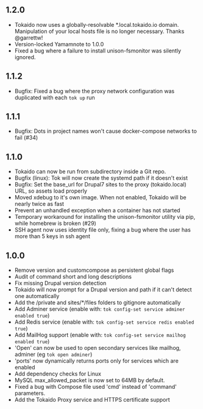 ## 1.2.0

- Tokaido now uses a globally-resolvable *.local.tokaido.io domain. Manipulation of your local hosts file is no longer necessary. Thanks @garrettw! 
- Version-locked Yamamnote to 1.0.0
- Fixed a bug where a failure to install unison-fsmonitor was silently ignored. 

## 1.1.2

- Bugfix: Fixed a bug where the proxy network configuration was duplicated with each `tok up` run

## 1.1.1

- Bugfix: Dots in project names won't cause docker-compose networks to fail (#34)

## 1.1.0 

- Tokaido can now be run from subdirectory inside a Git repo.
- Bugfix (linux): Tok will now create the systemd path if it doesn't exist
- Bugfix: Set the base_url for Drupal7 sites to the proxy (tokaido.local) URL, so assets load properly
- Moved xdebug to it's own image. When not enabled, Tokaido will be nearly twice as fast
- Prevent an unhandled exception when a container has not started
- Temporary workaround for installing the unison-fsmonitor utility via pip, while homebrew is broken (#29)
- SSH agent now uses identity file only, fixing a bug where the user has more than 5 keys in ssh agent

## 1.0.0

- Remove version and customcompose as persistent global flags
- Audit of command short and long descriptions
- Fix missing Drupal version detection
- Tokaido will now prompt for a Drupal version and path if it can't detect one automatically
- Add the /private and sites/\*/files folders to gitignore automatically
- Add Adminer service (enable with: `tok config-set service adminer enabled true`)
- Add Redis service (enable with: `tok config-set service redis enabled true`)
- Add MailHog support (enable with: `tok config-set service mailhog enabled true`)
- 'Open' can now be used to open secondary services like mailhog, adminer (eg `tok open adminer`)
- 'ports' now dynamically returns ports only for services which are enabled
- Add dependency checks for Linux
- MySQL max_allowed_packet is now set to 64MB by default. 
- Fixed a bug with Compose file used 'cmd' instead of 'command' parameters. 
- Add the Tokaido Proxy service and HTTPS certificate support

